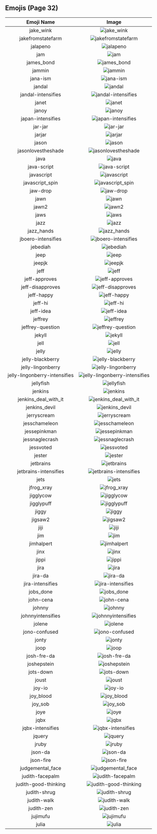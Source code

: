 
  ## Emojis (Page 32)
  |Emoji Name|Image|
  | :-: | :-: |
  |jake_wink| ![jake_wink](/output/jake_wink.gif)|
  |jakefromstatefarm| ![jakefromstatefarm](/output/jakefromstatefarm.jpg)|
  |jalapeno| ![jalapeno](/output/jalapeno.jpg)|
  |jam| ![jam](/output/jam.png)|
  |james_bond| ![james_bond](/output/james_bond.png)|
  |jammin| ![jammin](/output/jammin.gif)|
  |jana-ism| ![jana-ism](/output/jana-ism.png)|
  |jandal| ![jandal](/output/jandal.jpg)|
  |jandal-intensifies| ![jandal-intensifies](/output/jandal-intensifies.gif)|
  |janet| ![janet](/output/janet.png)|
  |janoy| ![janoy](/output/janoy.png)|
  |japan-intensifies| ![japan-intensifies](/output/japan-intensifies.gif)|
  |jar-jar| ![jar-jar](/output/jar-jar.png)|
  |jarjar| ![jarjar](/output/jarjar.jpg)|
  |jason| ![jason](/output/jason.png)|
  |jasonlovestheshade| ![jasonlovestheshade](/output/jasonlovestheshade.png)|
  |java| ![java](/output/java.png)|
  |java-script| ![java-script](/output/java-script.png)|
  |javascript| ![javascript](/output/javascript.png)|
  |javascript_spin| ![javascript_spin](/output/javascript_spin.gif)|
  |jaw-drop| ![jaw-drop](/output/jaw-drop.gif)|
  |jawn| ![jawn](/output/jawn.png)|
  |jawn2| ![jawn2](/output/jawn2.png)|
  |jaws| ![jaws](/output/jaws.png)|
  |jazz| ![jazz](/output/jazz.png)|
  |jazz_hands| ![jazz_hands](/output/jazz_hands)|
  |jboero-intensifies| ![jboero-intensifies](/output/jboero-intensifies.gif)|
  |jebediah| ![jebediah](/output/jebediah.png)|
  |jeep| ![jeep](/output/jeep.png)|
  |jeepjk| ![jeepjk](/output/jeepjk.png)|
  |jeff| ![jeff](/output/jeff.png)|
  |jeff-approves| ![jeff-approves](/output/jeff-approves.png)|
  |jeff-disapproves| ![jeff-disapproves](/output/jeff-disapproves.png)|
  |jeff-happy| ![jeff-happy](/output/jeff-happy.gif)|
  |jeff-hi| ![jeff-hi](/output/jeff-hi.gif)|
  |jeff-idea| ![jeff-idea](/output/jeff-idea.gif)|
  |jeffrey| ![jeffrey](/output/jeffrey.gif)|
  |jeffrey-question| ![jeffrey-question](/output/jeffrey-question.gif)|
  |jekyll| ![jekyll](/output/jekyll.png)|
  |jell| ![jell](/output/jell.jpg)|
  |jelly| ![jelly](/output/jelly.png)|
  |jelly-blackberry| ![jelly-blackberry](/output/jelly-blackberry.png)|
  |jelly-lingonberry| ![jelly-lingonberry](/output/jelly-lingonberry.png)|
  |jelly-lingonberry-intensifies| ![jelly-lingonberry-intensifies](/output/jelly-lingonberry-intensifies.gif)|
  |jellyfish| ![jellyfish](/output/jellyfish.png)|
  |jenkins| ![jenkins](/output/jenkins.png)|
  |jenkins_deal_with_it| ![jenkins_deal_with_it](/output/jenkins_deal_with_it.png)|
  |jenkins_devil| ![jenkins_devil](/output/jenkins_devil.png)|
  |jerryscream| ![jerryscream](/output/jerryscream.png)|
  |jesschameleon| ![jesschameleon](/output/jesschameleon.png)|
  |jessepinkman| ![jessepinkman](/output/jessepinkman.png)|
  |jessnaglecrash| ![jessnaglecrash](/output/jessnaglecrash.jpg)|
  |jessvoted| ![jessvoted](/output/jessvoted)|
  |jester| ![jester](/output/jester.jpg)|
  |jetbrains| ![jetbrains](/output/jetbrains.png)|
  |jetbrains-intensifies| ![jetbrains-intensifies](/output/jetbrains-intensifies.gif)|
  |jets| ![jets](/output/jets.png)|
  |jfrog_xray| ![jfrog_xray](/output/jfrog_xray.png)|
  |jigglycow| ![jigglycow](/output/jigglycow.gif)|
  |jigglypuff| ![jigglypuff](/output/jigglypuff.png)|
  |jiggy| ![jiggy](/output/jiggy.png)|
  |jigsaw2| ![jigsaw2](/output/jigsaw2.png)|
  |jiji| ![jiji](/output/jiji.png)|
  |jim| ![jim](/output/jim.jpg)|
  |jimhalpert| ![jimhalpert](/output/jimhalpert.png)|
  |jinx| ![jinx](/output/jinx.png)|
  |jippi| ![jippi](/output/jippi.jpg)|
  |jira| ![jira](/output/jira.png)|
  |jira-da| ![jira-da](/output/jira-da.png)|
  |jira-intensifies| ![jira-intensifies](/output/jira-intensifies.gif)|
  |jobs_done| ![jobs_done](/output/jobs_done.jpg)|
  |john-cena| ![john-cena](/output/john-cena.png)|
  |johnny| ![johnny](/output/johnny.png)|
  |johnnyintensifies| ![johnnyintensifies](/output/johnnyintensifies.gif)|
  |jolene| ![jolene](/output/jolene.png)|
  |jono-confused| ![jono-confused](/output/jono-confused.png)|
  |jonty| ![jonty](/output/jonty.jpg)|
  |joop| ![joop](/output/joop.jpg)|
  |josh-fre-da| ![josh-fre-da](/output/josh-fre-da.png)|
  |joshepstein| ![joshepstein](/output/joshepstein.png)|
  |jots-down| ![jots-down](/output/jots-down.gif)|
  |joust| ![joust](/output/joust.png)|
  |joy-io| ![joy-io](/output/joy-io.png)|
  |joy_blood| ![joy_blood](/output/joy_blood.png)|
  |joy_sob| ![joy_sob](/output/joy_sob.png)|
  |joye| ![joye](/output/joye.png)|
  |jqbx| ![jqbx](/output/jqbx.png)|
  |jqbx-intensifies| ![jqbx-intensifies](/output/jqbx-intensifies.gif)|
  |jquery| ![jquery](/output/jquery.jpg)|
  |jruby| ![jruby](/output/jruby.png)|
  |json-da| ![json-da](/output/json-da.png)|
  |json-fire| ![json-fire](/output/json-fire.gif)|
  |judgemental_face| ![judgemental_face](/output/judgemental_face.png)|
  |judith-facepalm| ![judith-facepalm](/output/judith-facepalm.png)|
  |judith-good-thinking| ![judith-good-thinking](/output/judith-good-thinking.png)|
  |judith-shrug| ![judith-shrug](/output/judith-shrug.png)|
  |judith-walk| ![judith-walk](/output/judith-walk.png)|
  |judith-zen| ![judith-zen](/output/judith-zen.png)|
  |jujimufu| ![jujimufu](/output/jujimufu.jpg)|
  |julia| ![julia](/output/julia.jpg)|
  